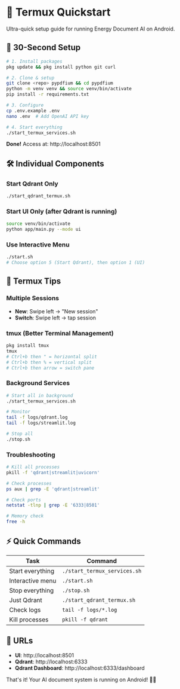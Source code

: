 # 📱 Termux Quickstart

Ultra-quick setup guide for running Energy Document AI on Android.

## 🚀 30-Second Setup

```bash
# 1. Install packages
pkg update && pkg install python git curl

# 2. Clone & setup
git clone <repo> pypdfium && cd pypdfium
python -m venv venv && source venv/bin/activate
pip install -r requirements.txt

# 3. Configure
cp .env.example .env
nano .env  # Add OpenAI API key

# 4. Start everything
./start_termux_services.sh
```

**Done!** Access at: http://localhost:8501

## 🛠️ Individual Components

### Start Qdrant Only
```bash
./start_qdrant_termux.sh
```

### Start UI Only (after Qdrant is running)
```bash
source venv/bin/activate
python app/main.py --mode ui
```

### Use Interactive Menu
```bash
./start.sh
# Choose option 5 (Start Qdrant), then option 1 (UI)
```

## 📱 Termux Tips

### Multiple Sessions
- **New**: Swipe left → "New session"
- **Switch**: Swipe left → tap session

### tmux (Better Terminal Management)
```bash
pkg install tmux
tmux
# Ctrl+b then " = horizontal split
# Ctrl+b then % = vertical split
# Ctrl+b then arrow = switch pane
```

### Background Services
```bash
# Start all in background
./start_termux_services.sh

# Monitor
tail -f logs/qdrant.log
tail -f logs/streamlit.log

# Stop all
./stop.sh
```

### Troubleshooting
```bash
# Kill all processes
pkill -f 'qdrant|streamlit|uvicorn'

# Check processes
ps aux | grep -E 'qdrant|streamlit'

# Check ports
netstat -tlnp | grep -E '6333|8501'

# Memory check
free -h
```

## ⚡ Quick Commands

| Task | Command |
|------|---------|
| Start everything | `./start_termux_services.sh` |
| Interactive menu | `./start.sh` |
| Stop everything | `./stop.sh` |
| Just Qdrant | `./start_qdrant_termux.sh` |
| Check logs | `tail -f logs/*.log` |
| Kill processes | `pkill -f qdrant` |

## 🎯 URLs

- **UI**: http://localhost:8501
- **Qdrant**: http://localhost:6333
- **Qdrant Dashboard**: http://localhost:6333/dashboard

That's it! Your AI document system is running on Android! 🚀📱